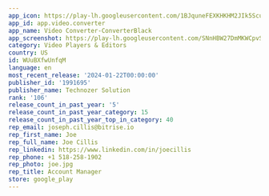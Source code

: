 ```yaml
---
app_icon: https://play-lh.googleusercontent.com/1BJquneFEXKHKHM2JIk5ScudXIdMHx1LMf-EzFusMKf_vjzN01FD965u06dANojHzA
app_id: app.video.converter
app_name: Video Converter-ConverterBlack
app_screenshot: https://play-lh.googleusercontent.com/SNnHBW27DmMKWCpvSFr7g_8O8XMuytXJWg-5DAkum7aDCLSCkmAsSgdLQf7n79ik5QI
category: Video Players & Editors
country: US
id: WUuBXfwUnfqM
language: en
most_recent_release: '2024-01-22T00:00:00'
publisher_id: '1991695'
publisher_name: Technozer Solution
rank: '106'
release_count_in_past_year: '5'
release_count_in_past_year_category: 15
release_count_in_past_year_top_in_category: 40
rep_email: joseph.cillis@bitrise.io
rep_first_name: Joe
rep_full_name: Joe Cillis
rep_linkedin: https://www.linkedin.com/in/joecillis
rep_phone: +1 518-258-1902
rep_photo: joe.jpg
rep_title: Account Manager
store: google_play
---
```


